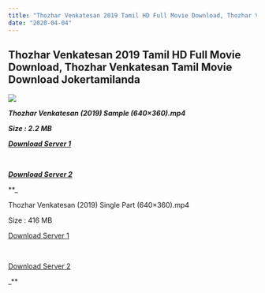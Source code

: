 ```yaml
---
title: "Thozhar Venkatesan 2019 Tamil HD Full Movie Download, Thozhar Venkatesan Tamil Movie Download Jokertamilanda"
date: "2020-04-04"
---
```


## Thozhar Venkatesan 2019 Tamil HD Full Movie Download, Thozhar Venkatesan Tamil Movie Download Jokertamilanda

![](https://images.moviebuff.com/ee9633d8-498d-457f-b24c-5c1415d5d820?w=1000)

**_Thozhar Venkatesan (2019) Sample (640×360).mp4_**

**_Size : 2.2 MB_**

**_[Download Server 1](http://c1.wetransfer.vip/files/Tamil{a3b04ca4513862e5e6faa05865f310bf9da13080b46bbc045b167bb82cb0d9ff}20Movies/Tamil{a3b04ca4513862e5e6faa05865f310bf9da13080b46bbc045b167bb82cb0d9ff}202019{a3b04ca4513862e5e6faa05865f310bf9da13080b46bbc045b167bb82cb0d9ff}20Movies/Thozhar{a3b04ca4513862e5e6faa05865f310bf9da13080b46bbc045b167bb82cb0d9ff}20Venkatesan{a3b04ca4513862e5e6faa05865f310bf9da13080b46bbc045b167bb82cb0d9ff}20(2019)/Thozhar{a3b04ca4513862e5e6faa05865f310bf9da13080b46bbc045b167bb82cb0d9ff}20Venkatesan{a3b04ca4513862e5e6faa05865f310bf9da13080b46bbc045b167bb82cb0d9ff}20(2019){a3b04ca4513862e5e6faa05865f310bf9da13080b46bbc045b167bb82cb0d9ff}20Proper{a3b04ca4513862e5e6faa05865f310bf9da13080b46bbc045b167bb82cb0d9ff}20HDRip/Thozhar{a3b04ca4513862e5e6faa05865f310bf9da13080b46bbc045b167bb82cb0d9ff}20Venkatesan{a3b04ca4513862e5e6faa05865f310bf9da13080b46bbc045b167bb82cb0d9ff}20(2019){a3b04ca4513862e5e6faa05865f310bf9da13080b46bbc045b167bb82cb0d9ff}20Sample{a3b04ca4513862e5e6faa05865f310bf9da13080b46bbc045b167bb82cb0d9ff}20(640x360).mp4)_**

**_[  
](http://c1.wetransfer.vip/files/Tamil{a3b04ca4513862e5e6faa05865f310bf9da13080b46bbc045b167bb82cb0d9ff}20Movies/Tamil{a3b04ca4513862e5e6faa05865f310bf9da13080b46bbc045b167bb82cb0d9ff}202019{a3b04ca4513862e5e6faa05865f310bf9da13080b46bbc045b167bb82cb0d9ff}20Movies/Thozhar{a3b04ca4513862e5e6faa05865f310bf9da13080b46bbc045b167bb82cb0d9ff}20Venkatesan{a3b04ca4513862e5e6faa05865f310bf9da13080b46bbc045b167bb82cb0d9ff}20(2019)/Thozhar{a3b04ca4513862e5e6faa05865f310bf9da13080b46bbc045b167bb82cb0d9ff}20Venkatesan{a3b04ca4513862e5e6faa05865f310bf9da13080b46bbc045b167bb82cb0d9ff}20(2019){a3b04ca4513862e5e6faa05865f310bf9da13080b46bbc045b167bb82cb0d9ff}20Proper{a3b04ca4513862e5e6faa05865f310bf9da13080b46bbc045b167bb82cb0d9ff}20HDRip/Thozhar{a3b04ca4513862e5e6faa05865f310bf9da13080b46bbc045b167bb82cb0d9ff}20Venkatesan{a3b04ca4513862e5e6faa05865f310bf9da13080b46bbc045b167bb82cb0d9ff}20(2019){a3b04ca4513862e5e6faa05865f310bf9da13080b46bbc045b167bb82cb0d9ff}20Sample{a3b04ca4513862e5e6faa05865f310bf9da13080b46bbc045b167bb82cb0d9ff}20(640x360).mp4)_**

**_[Download Server 2](http://c1.wetransfer.vip/files/Tamil{a3b04ca4513862e5e6faa05865f310bf9da13080b46bbc045b167bb82cb0d9ff}20Movies/Tamil{a3b04ca4513862e5e6faa05865f310bf9da13080b46bbc045b167bb82cb0d9ff}202019{a3b04ca4513862e5e6faa05865f310bf9da13080b46bbc045b167bb82cb0d9ff}20Movies/Thozhar{a3b04ca4513862e5e6faa05865f310bf9da13080b46bbc045b167bb82cb0d9ff}20Venkatesan{a3b04ca4513862e5e6faa05865f310bf9da13080b46bbc045b167bb82cb0d9ff}20(2019)/Thozhar{a3b04ca4513862e5e6faa05865f310bf9da13080b46bbc045b167bb82cb0d9ff}20Venkatesan{a3b04ca4513862e5e6faa05865f310bf9da13080b46bbc045b167bb82cb0d9ff}20(2019){a3b04ca4513862e5e6faa05865f310bf9da13080b46bbc045b167bb82cb0d9ff}20Proper{a3b04ca4513862e5e6faa05865f310bf9da13080b46bbc045b167bb82cb0d9ff}20HDRip/Thozhar{a3b04ca4513862e5e6faa05865f310bf9da13080b46bbc045b167bb82cb0d9ff}20Venkatesan{a3b04ca4513862e5e6faa05865f310bf9da13080b46bbc045b167bb82cb0d9ff}20(2019){a3b04ca4513862e5e6faa05865f310bf9da13080b46bbc045b167bb82cb0d9ff}20Sample{a3b04ca4513862e5e6faa05865f310bf9da13080b46bbc045b167bb82cb0d9ff}20(640x360).mp4)_**

**_

Thozhar Venkatesan (2019) Single Part (640×360).mp4

Size : 416 MB

[Download Server 1](http://c2.wetransfer.vip//files/Thozhar{a3b04ca4513862e5e6faa05865f310bf9da13080b46bbc045b167bb82cb0d9ff}20Venkatesan{a3b04ca4513862e5e6faa05865f310bf9da13080b46bbc045b167bb82cb0d9ff}20(2019).mp4)

[  
](http://c2.wetransfer.vip//files/Thozhar{a3b04ca4513862e5e6faa05865f310bf9da13080b46bbc045b167bb82cb0d9ff}20Venkatesan{a3b04ca4513862e5e6faa05865f310bf9da13080b46bbc045b167bb82cb0d9ff}20(2019).mp4)

[Download Server 2](http://c2.wetransfer.vip//files/Thozhar{a3b04ca4513862e5e6faa05865f310bf9da13080b46bbc045b167bb82cb0d9ff}20Venkatesan{a3b04ca4513862e5e6faa05865f310bf9da13080b46bbc045b167bb82cb0d9ff}20(2019).mp4)

_**
